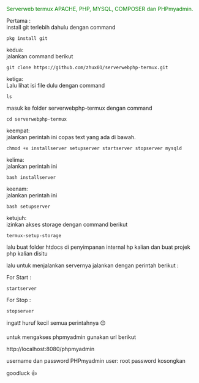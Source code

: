 <span style="color: green">Serverweb termux APACHE, PHP, MYSQL, COMPOSER dan PHPmyadmin.</span>

Pertama : <br>
install git terlebih dahulu dengan command
```text
pkg install git
```


kedua:<br>
jalankan command berikut
```text
git clone https://github.com/zhux01/serverwebphp-termux.git
```

ketiga:<br>
Lalu lihat isi file dulu dengan command <br>
```text
ls
```
masuk ke folder serverwebphp-termux dengan command 
```text
cd serverwebphp-termux
```

keempat:<br>
jalankan perintah ini copas text yang ada di bawah.
```text
chmod +x installserver setupserver startserver stopserver mysqld
```

kelima: <br>
jalankan perintah ini
```text
bash installserver
```

keenam: <br>
jalankan perintah ini
```text
bash setupserver
```

ketujuh:<br>
izinkan akses storage dengan command berikut
```text
termux-setup-storage
```

lalu buat folder htdocs di penyimpanan internal hp kalian dan buat projek php kalian disitu

lalu untuk menjalankan servernya jalankan dengan perintah berikut :

For Start :
```text
startserver
```
For Stop :
```text
stopserver
```

ingat❗ huruf kecil semua perintahnya 😊

untuk mengakses phpmyadmin gunakan url berikut

http://localhost:8080/phpmyadmin

username dan password PHPmyadmin
user: root
password kosongkan

goodluck 👍

